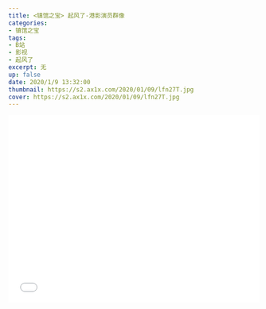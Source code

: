 ```yaml
---
title: <镇馆之宝> 起风了-港影演员群像
categories:
- 镇馆之宝
tags: 
- B站
- 影视
- 起风了
excerpt: 无
up: false
date: 2020/1/9 13:32:00
thumbnail: https://s2.ax1x.com/2020/01/09/lfn27T.jpg
cover: https://s2.ax1x.com/2020/01/09/lfn27T.jpg
---
```


  <div align="center" style="position: relative;
            width: 100%;
            height: 0;
            padding-bottom: 75%;">

<iframe style="position: absolute;
        width: 100%;
        height: 100%;
        left: 0;
        top: 0;" src="//player.bilibili.com/player.html?aid=22553715&cid=37396592&page=1" scrolling="no" border="0" frameborder="no" framespacing="0" allowfullscreen="true"> </iframe>

  </div>